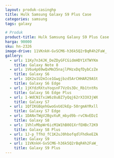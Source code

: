 ```yaml
---
layout: produk-casinghp
title: Hulk Samsung Galaxy S9 Plus Case
categories: samsung
tags: galaxy

# Produk
product-title: Hulk Samsung Galaxy S9 Plus Case
harga: 90000
sku: hn-2326
image-drive: 11VKnkH-GvSCM6-h36k5Q2rBqR4h2FaW_
gallery:
  - url: 11Ky7n34JK_DeZDyGFCGidmHDY1XTWYKm
    title: Galaxy Note 8
  - url: 1V6u4p69wQxMm35najlPHzxDqfDybCzZe
    title: Galaxy S6
  - url: 1QX2o1U2mIce1Gwgjbzd5ArCHHAR29ASt
    title: Galaxy S6 Edge
  - url: 1jKYdzRXtuYoqsnF7VzOs3Dc_Rb1tntRs
    title: Galaxy S6 Edge Plus
  - url: 1-WdCN1TxiW6z8uBZ7yQqj62rX33X3jWX
    title: Galaxy S7
  - url: 1QfIKGBqehGwoGvUdJkEp-50rgmAYRxll
    title: Galaxy S7 Edge
  - url: 1DANxTWgV2BgvXuR_mbyd9b-rvCNvEDzI
    title: Galaxy S8
  - url: 1VhlvMbpWr6icM1W1hB0O1XrfEHBc72K9
    title: Galaxy S8 Plus
  - url: 1J-p_TfhU_fC1K2uJ0hbofqdlFhdkeEZA
    title: Galaxy S9
  - url: 11VKnkH-GvSCM6-h36k5Q2rBqR4h2FaW_
    title: Galaxy S9 Plus
---
```


